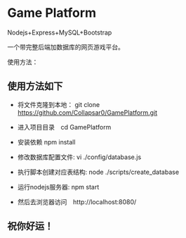 # Game Platform
Nodejs+Express+MySQL+Bootstrap

一个带完整后端加数据库的网页游戏平台。



使用方法：

## 使用方法如下
- 将文件克隆到本地： git clone https://github.com/Collapsar0/GamePlatform.git


- 进入项目目录　cd GamePlatform

- 安装依赖 npm install

- 修改数据库配置文件: vi ./config/database.js 

- 执行脚本创建对应表结构: node ./scripts/create_database

- 运行nodejs服务器: npm start

- 然后去浏览器访问　http://localhost:8080/

## 祝你好运！

